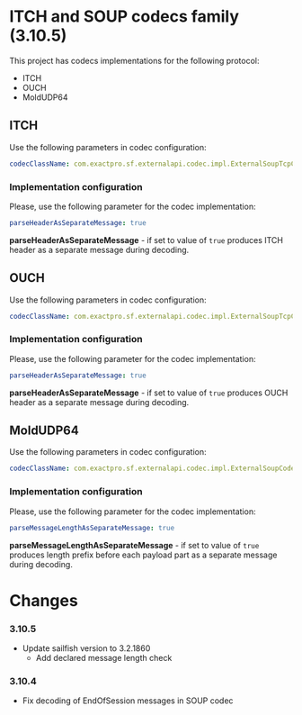 # ITCH and SOUP codecs family (3.10.5)

This project has codecs implementations for the following protocol:
+ ITCH
+ OUCH
+ MoldUDP64

## ITCH

Use the following parameters in codec configuration:
```yaml
codecClassName: com.exactpro.sf.externalapi.codec.impl.ExternalSoupTcpCodecFactory
```

### Implementation configuration
Please, use the following parameter for the codec implementation:
```yaml
parseHeaderAsSeparateMessage: true
```

**parseHeaderAsSeparateMessage** - if set to value of `true` produces ITCH header as a separate message during decoding.

## OUCH

Use the following parameters in codec configuration:
```yaml
codecClassName: com.exactpro.sf.externalapi.codec.impl.ExternalSoupTcpCodecFactory
```

### Implementation configuration
Please, use the following parameter for the codec implementation:
```yaml
parseHeaderAsSeparateMessage: true
```

**parseHeaderAsSeparateMessage** - if set to value of `true` produces OUCH header as a separate message during decoding.

## MoldUDP64

Use the following parameters in codec configuration:
```yaml
codecClassName: com.exactpro.sf.externalapi.codec.impl.ExternalSoupCodecFactory
```

### Implementation configuration
Please, use the following parameter for the codec implementation:
```yaml
parseMessageLengthAsSeparateMessage: true
```

**parseMessageLengthAsSeparateMessage** - if set to value of `true` produces length prefix before each payload part as a separate message during decoding.

# Changes

### 3.10.5
+ Update sailfish version to 3.2.1860
    + Add declared message length check

### 3.10.4
+ Fix decoding of EndOfSession messages in SOUP codec